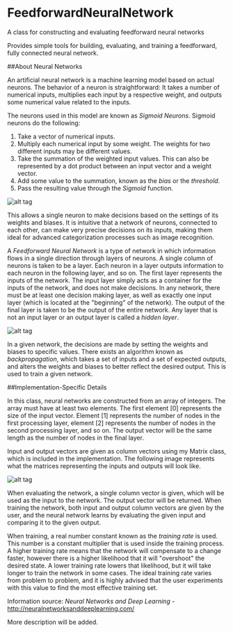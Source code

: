 # FeedforwardNeuralNetwork
A class for constructing and evaluating feedforward neural networks

Provides simple tools for building, evaluating, and training a feedforward, fully connected neural network.

##About Neural Networks

An artificial neural network is a machine learning model based on actual neurons.  The behavior of a neuron is straightforward: It takes a number of numerical inputs, multiplies each input by a respective weight, and outputs some numerical value related to the inputs.

The neurons used in this model are known as *Sigmoid Neurons*.  Sigmoid neurons do the following:

1.  Take a vector of numerical inputs.
2.  Multiply each numerical input by some weight.  The weights for two different inputs may be different values.
3.  Take the summation of the weighted input values. This can also be represented by a dot product between an input vector and a weight vector.
4.  Add some value to the summation, known as the *bias* or the *threshold*.
4.  Pass the resulting value through the *Sigmoid* function.

![alt tag](https://www.cs.uaf.edu/2007/fall/cs441/proj1notes/schamel/CS%20441%20Project%20%231%20Webpage_html_m74fe8c2a.png)

This allows a single neuron to make decisions based on the settings of its weights and biases.  It is intuitive that a network of neurons, connected to each other, can make very precise decisions on its inputs, making them ideal for advanced categorization processes such as image recognition.

A *Feedforward Neural Network* is a type of network in which information flows in a single direction through layers of neurons.  A single column of neurons is taken to be a layer.  Each neuron in a layer outputs information to each neuron in the following layer, and so on.  The first layer represents the inputs of the network.  The input layer simply acts as a container for the inputs of the network, and does not make decisions.  In any network, there must be at least one decision making layer, as well as exactly one input layer (which is located at the "beginning" of the network).  The output of the final layer is taken to be the output of the entire network.  Any layer that is not an input layer or an output layer is called a *hidden layer*.

![alt tag](http://www.hindawi.com/journals/aai/2011/686258.fig.001.jpg)

In a given network, the decisions are made by setting the weights and biases to specific values.  There exists an algorithm known as *backpropagation*, which takes a set of inputs and a set of expected outputs, and alters the weights and biases to better reflect the desired output.  This is used to train a given network.

##Implementation-Specific Details

In this class, neural networks are constructed from an array of integers.  The array must have at least two elements.  The first element [0] represents the size of the input vector.  Element [1] represents the number of nodes in the first processing layer, element [2] represents the number of nodes in the second processing layer, and so on.  The output vector will be the same length as the number of nodes in the final layer.

Input and output vectors are given as column vectors using my Matrix class, which is included in the implementation. The following image represents what the matrices representing the inputs and outputs will look like.

![alt tag](https://upload.wikimedia.org/math/a/e/0/ae099f03b525727414195676df0e23ea.png)

When evaluating the network, a single column vector is given, which will be used as the input to the network.  The output vector will be returned.  When training the network, both input and output column vectors are given by the user, and the neural network learns by evaluating the given input and comparing it to the given output.

When training, a real number constant known as the *training rate* is used.  This number is a constant multiplier that is used inside the training process.  A higher training rate means that the network will compensate to a change faster, however there is a higher likelihood that it will "overshoot" the desired state.  A lower training rate lowers that likelihood, but it will take longer to train the network in some cases.  The ideal training rate varies from problem to problem, and it is highly advised that the user experiments with this value to find the most effective training set.

Information source: *Neural Networks and Deep Learning* - http://neuralnetworksanddeeplearning.com/

More description will be added.
